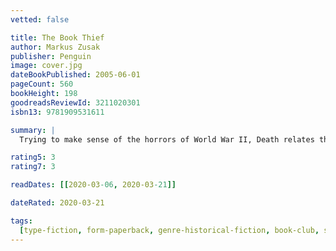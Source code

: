 ```yaml
---
vetted: false

title: The Book Thief
author: Markus Zusak
publisher: Penguin
image: cover.jpg
dateBookPublished: 2005-06-01
pageCount: 560
bookHeight: 198
goodreadsReviewId: 3211020301
isbn13: 9781909531611

summary: |
  Trying to make sense of the horrors of World War II, Death relates the story of Liesel-a young German girl whose book-stealing and story-telling talents help sustain her family and the Jewish man they are hiding, as well as their neighbors.

rating5: 3
rating7: 3

readDates: [[2020-03-06, 2020-03-21]]

dateRated: 2020-03-21

tags:
  [type-fiction, form-paperback, genre-historical-fiction, book-club, sub-war]
---
```

